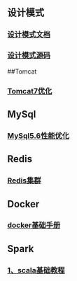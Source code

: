 ## 设计模式

### [设计模式文档](https://github.com/pengchengming/Notes/blob/master/DesignPattern/%E8%AE%BE%E8%AE%A1%E6%A8%A1%E5%BC%8F.md)

### [设计模式源码](https://github.com/pengchengming/Notes/tree/master/DesignPattern/src/com/pcm)

##Tomcat

### [Tomcat7优化](https://github.com/pengchengming/Notes/blob/master/redis/Redis%E9%9B%86%E7%BE%A4.md)

## MySql

### [MySql5.6性能优化](https://github.com/pengchengming/Notes/blob/master/mysql/MySql5.6%E6%80%A7%E8%83%BD%E4%BC%98%E5%8C%96.md)

## Redis

### [Redis集群](https://github.com/pengchengming/Notes/blob/master/redis/Redis%E9%9B%86%E7%BE%A4.md)

## Docker

### [docker基础手册](https://github.com/pengchengming/Notes/blob/master/docker/docker%E5%9F%BA%E7%A1%80%E6%89%8B%E5%86%8C.md)

## Spark

### [1、scala基础教程](https://blog.csdn.net/nihao_pcm/article/details/86715026)
